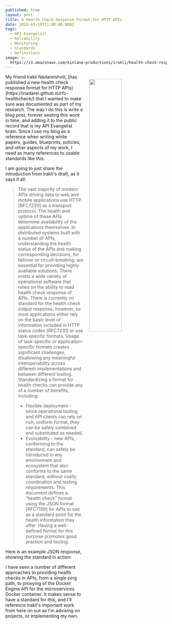 ```yaml
---
published: true
layout: post
title: A Health Check Response Format for HTTP APIs
date: 2018-01-19T11:00:00.000Z
tags:
  - API Evangelist
  - Reliability
  - Monitoring
  - Standards
  - Definitions
image: >-
  https://s3.amazonaws.com/kinlane-productions/irakli/health-check-response-format-for-http-apis.png
---
```

<p><img src="https://s3.amazonaws.com/kinlane-productions/irakli/health-check-response-format-for-http-apis.png" align="right" width="45%" style="padding: 15px;" /></p>My friend Irakli Nadareishvili, [has published a new health check response format for HTTP APIs](https://inadarei.github.io/rfc-healthcheck/) that I wanted to make sure was documented as part of my research. The way I do this is write a blog post, forever sealing this work in time, and adding it to the public record that is my API Evangelist brain. Since I use my blog as a reference when writing white papers, guides, blueprints, policies, and other aspects of my work, I need as many references to usable standards like this.

I am going to just share the introduction from Irakli's draft, as it says it all:

> The vast majority of modern APIs driving data to web and mobile applications use HTTP [RFC7230] as a transport protocol. The health and uptime of these APIs determine availability of the applications themselves. In distributed systems built with a number of APIs, understanding the health status of the APIs and making corresponding decisions, for failover or circuit-breaking, are essential for providing highly available solutions.
> There exists a wide variety of operational software that relies on the ability to read health check response of APIs. There is currently no standard for the health check output response, however, so most applications either rely on the basic level of information included in HTTP status codes [RFC7231] or use task-specific formats.
> Usage of task-specific or application-specific formats creates significant challenges, disallowing any meaningful interoperability across different implementations and between different tooling.
> Standardizing a format for health checks can provide any of a number of benefits, including:
>  - Flexible deployment - since operational tooling and API clients can rely on rich, uniform format, they can be safely combined and substituted as needed.
>  - Evolvability - new APIs, conforming to the standard, can safely be introduced in any environment and ecosystem that also conforms to the same standard, without costly coordination and testing requirements.
> This document defines a “health check” format using the JSON format [RFC7159] for APIs to use as a standard point for the health information they offer. Having a well-defined format for this purpose promotes good practice and tooling.

Here is an example JSON response, showing the standard in action:

<script src="https://gist.github.com/kinlane/5bea1128ccada3b26ab534b7e4bb138d.js"></script>

I have seen a number of different approaches to providing health checks in APIs, from a single ping path, to proxying of the Docker Engine API for the microservices Docker container. It makes sense to have a standard for this, and I'll reference Irakli's important work from here on out as I'm advising on projects, or implementing my own.

